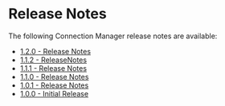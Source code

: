 [title]: # (Release Notes)
[tags]: # (releasenotes,bugs,fixes)
[priority]: # (800)
# Release Notes 

The following Connection Manager release notes are available:

* [1.2.0 - Release Notes](rn-1.2.0.md)
* [1.1.2 - ReleaseNotes](rn-1.1.2.md)
* [1.1.1 - Release Notes](rn-1.1.1.md)
* [1.1.0 - Release Notes](rn-1.1.0.md)
* [1.0.1 - Release Notes](rn-1.0.1.md)
* [1.0.0 - Initial Release](rn-1.0.0.md)
